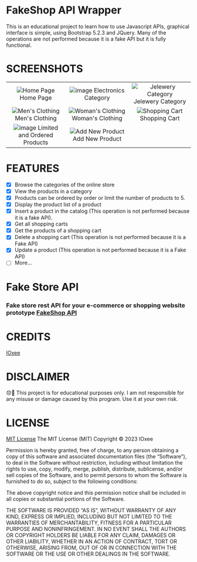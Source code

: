 # FakeShop API Wrapper
This is an educational project to learn how to use Javascript APIs, graphical interface is simple, using Bootstrap 5.2.3 and JQuery. Many of the operations are not performed because it is a fake API but it is fully functional.

# SCREENSHOTS
| | | |
|:-------------------------:|:-------------------------:|:-------------------------:|
|![Home Page](https://user-images.githubusercontent.com/48241519/234031205-5d5001f6-9651-4bd0-b774-c1f6bda82ffd.png) Home Page | ![image](https://user-images.githubusercontent.com/48241519/234031397-5629e4e8-269a-409a-b008-9d3f03b11f6b.png) Electronics Category | ![Jelewery Category](https://user-images.githubusercontent.com/48241519/234031530-0dc106d5-b573-4f72-af31-3ab5c880b889.png) Jelewery Category |
| ![Men's Clothing](https://user-images.githubusercontent.com/48241519/234031756-6709caa5-a51f-4b45-8aa5-32d4dc691078.png) Men's Clothing | ![Woman's Clothing](https://user-images.githubusercontent.com/48241519/234031908-da5d14c4-14ea-4717-9545-a284e19d9840.png) Woman's Clothing | ![Shopping Cart](https://user-images.githubusercontent.com/48241519/234032285-0dcc75b4-c486-411d-8726-993517c414ed.png) Shopping Cart | 
| ![image](https://user-images.githubusercontent.com/48241519/234032618-1de1ad1d-a4b6-4c29-a1a0-389dd81bf1bb.png) Limited and Ordered Products | ![Add New Product](https://user-images.githubusercontent.com/48241519/234032888-4b960627-1972-4b06-8cd7-8cb80b7f3a32.png) Add New Product 

# FEATURES
- [x] Browse the categories of the online store
- [x] View the products in a category
- [x] Products can be ordered by order or limit the number of products to 5.
- [x] Display the product list of a product
- [x] Insert a product in the catalog (This operation is not performed because it is a fake API).
- [x] Get all shopping carts
- [x] Get the products of a shopping cart
- [x] Delete a shopping cart (This operation is not performed because it is a Fake API)
- [x] Update a product (This operation is not performed because it is a Fake API)
- [ ] More...

# Fake Store API</br>
### Fake store rest API for your e-commerce or shopping website prototype <a href="https://fakestoreapi.com">FakeShop API</a>

# CREDITS
[IOxee](https://github.com/IOxee)

# DISCLAIMER
😞🙏 This project is for educational purposes only. I am not responsible for any misuse or damage caused by this program. Use it at your own risk.

# LICENSE
[MIT License](https://mit-license.org/)
The MIT License (MIT)
Copyright © 2023 IOxee

Permission is hereby granted, free of charge, to any person obtaining a copy of this software and associated documentation files (the “Software”), to deal in the Software without restriction, including without limitation the rights to use, copy, modify, merge, publish, distribute, sublicense, and/or sell copies of the Software, and to permit persons to whom the Software is furnished to do so, subject to the following conditions:

The above copyright notice and this permission notice shall be included in all copies or substantial portions of the Software.

THE SOFTWARE IS PROVIDED “AS IS”, WITHOUT WARRANTY OF ANY KIND, EXPRESS OR IMPLIED, INCLUDING BUT NOT LIMITED TO THE WARRANTIES OF MERCHANTABILITY, FITNESS FOR A PARTICULAR PURPOSE AND NONINFRINGEMENT. IN NO EVENT SHALL THE AUTHORS OR COPYRIGHT HOLDERS BE LIABLE FOR ANY CLAIM, DAMAGES OR OTHER LIABILITY, WHETHER IN AN ACTION OF CONTRACT, TORT OR OTHERWISE, ARISING FROM, OUT OF OR IN CONNECTION WITH THE SOFTWARE OR THE USE OR OTHER DEALINGS IN THE SOFTWARE.
